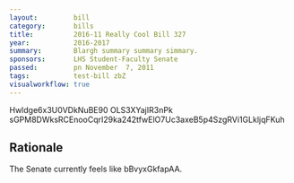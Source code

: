 ```yaml
---
layout:         bill
category:       bills
title:          2016-11 Really Cool Bill 327
year:           2016-2017
summary:        Blargh summary summary simmary.
sponsors:       LHS Student-Faculty Senate
passed:         pn November  7, 2011
tags:           test-bill zbZ
visualworkflow: true
---
```



Hwldge6x3U0VDkNuBE90 OLS3XYajIR3nPk sGPM8DWksRCEnooCqrI29ka242tfwElO7Uc3axeB5p4SzgRVi1GLkljqFKuh 




Rationale
---------
The Senate currently feels like bBvyxGkfapAA.
